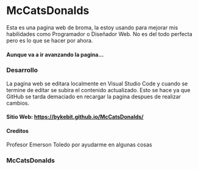 # McCatsDonalds
Esta es una pagina web de broma, la estoy usando para mejorar mis habilidades como Programador o Diseñador Web. No es del todo perfecta pero es lo que se hacer por ahora. 
#### Aunque va a ir avanzando la pagina...


### Desarrollo
La pagina web se editara localmente en Visual Studio Code y cuando se termine de editar se subira el contenido actualizado. Esto se hace ya que GitHub se tarda demaciado en recargar la pagina despues de realizar cambios.

#### Sitio Web: https://bykebit.github.io/McCatsDonalds/

#### Creditos
Profesor Emerson Toledo por ayudarme en algunas cosas


### McCatsDonalds 
